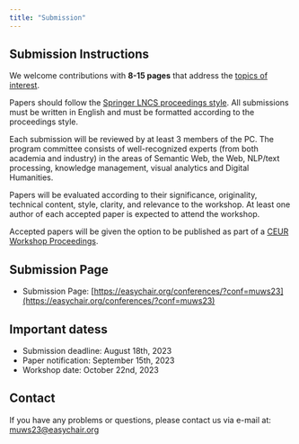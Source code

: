 ```yaml
---
title: "Submission"
---
```


## Submission Instructions

We welcome contributions with **8-15 pages** that address the [topics of interest](https://muws-workshop.github.io/cfp/).

Papers should follow the [Springer LNCS proceedings style](https://www.springer.com/gp/computer-science/lncs/conference-proceedings-guidelines). All submissions must be written in English and must be formatted according to the proceedings style.

Each submission will be reviewed by at least 3 members of the PC. The program committee consists of well-recognized experts (from both academia and industry) in the areas of Semantic Web, the Web, NLP/text processing, knowledge management, visual analytics and Digital Humanities.

Papers will be evaluated according to their significance, originality, technical content, style, clarity, and relevance to the workshop. At least one author of each accepted paper is expected to attend the workshop.

Accepted papers will be given the option to be published as part of a [CEUR Workshop Proceedings](https://ceur-ws.org). 

## Submission Page

- Submission Page: [https://easychair.org/conferences/?conf=muws23](https://easychair.org/conferences/?conf=muws23)

## Important datess

- Submission deadline: August 18th, 2023
- Paper notification: September 15th, 2023
- Workshop date: October 22nd, 2023

## Contact

If you have any problems or questions, please contact us via e-mail at: [muws23@easychair.org](mailto:muws23@easychair.org)

